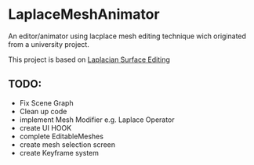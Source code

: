 # LaplaceMeshAnimator
An editor/animator using lacplace mesh editing technique wich originated from a university project.

This project is based on [Laplacian Surface Editing](https://dl.acm.org/doi/pdf/10.1145/1057432.1057456)

## TODO:
- Fix Scene Graph
- Clean up code
- implement Mesh Modifier e.g. Laplace Operator
- create UI HOOK
- complete EditableMeshes
- create mesh selection screen
- create Keyframe system
